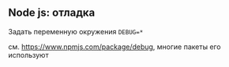 ## Node js: отладка

Задать переменную окружения `DEBUG=*`

см. https://www.npmjs.com/package/debug, многие пакеты его используют
